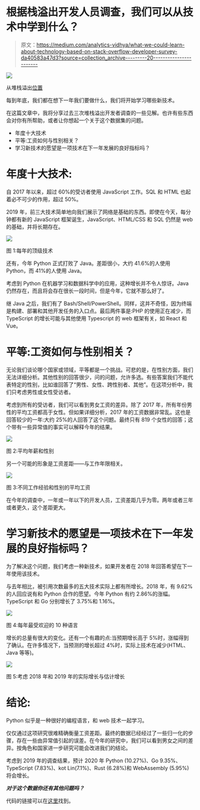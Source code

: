 # 根据栈溢出开发人员调查，我们可以从技术中学到什么？

> 原文：<https://medium.com/analytics-vidhya/what-we-could-learn-about-technology-based-on-stack-overflow-developer-survey-da40583a47d3?source=collection_archive---------20----------------------->

![](img/1205bd2133ab6fbf06fa0aa223f52c55.png)

从堆栈溢出[位置](https://insights.stackoverflow.com/survey/2019)

每到年底，我们都在想下一年我们要做什么，我们将开始学习哪些新技术。

在这篇文章中，我将分享过去三次堆栈溢出开发者调查的一些见解。也许有些东西会对你有所帮助，或者让你想起一个关于这个数据集的问题。

*   年度十大技术
*   平等:工资如何与性别相关？
*   学习新技术的愿望是一项技术在下一年发展的良好指标吗？

# 年度十大技术:

自 2017 年以来，超过 60%的受访者使用 JavaScript 工作。SQL 和 HTML 也起着必不可少的作用，超过 50%。

2019 年，前三大技术简单地向我们展示了网络是基础的东西。即使在今天，每分钟都有新的 JavaScript 框架诞生，JavaScript、HTML/CSS 和 SQL 仍然是 web 的基础，并将长期存在。

![](img/0e0834e01f711208c16134132067af2f.png)

图 1:每年的顶级技术

还有，今年 Python 正式打败了 Java。差距很小，大约 41.6%的人使用 Python，而 41%的人使用 Java。

考虑到 Python 在机器学习和数据科学中的应用，这种增长并不令人惊讶。Java 仍然存在，而且将会存在很长一段时间，但是今年，它就不那么好了。

继 Java 之后，我们有了 Bash/Shell/PowerShell。同样，这并不奇怪，因为终端是构建、部署和其他开发任务的入口点。最后两件事是:PHP 的使用正在减少，而 TypeScript 的增长可能与其他使用 Typescript 的 web 框架有关，如 React 和 Vue。

# 平等:工资如何与性别相关？

无论我们谈论哪个国家或领域，平等都是一个挑战。可悲的是，在性别方面，我们无法详细分析。其他性别的回答很少，问的问题，允许多选。有些答案我们不能代表特定的性别，比如谁回答了“男性、女性、跨性别者、其他”。在这项分析中，我们只考虑男性或女性受访者。

考虑到所有的受访者，我们可以看到男女工资的差异。除了 2017 年，所有年份男性的平均工资都高于女性。但如果详细分析，2017 年的工资数据非常乱。这也是回答较少的一年:大约 25%的人回答了这个问题。最终只有 819 个女性的回答；这个带有一些异常值的事实可以解释今年的结果。

![](img/83aded326dfd78667332c910963cbd7b.png)

图 2:平均年薪和性别

另一个可能的形象是工资差距——与工作年限相关。

![](img/9c342ff7533b67f376bfc2c9333d0a1b.png)

图 3:不同工作经验和性别的平均工资

在今年的调查中，一年或一年以下的开发人员，工资差距几乎为零。两年或者三年或者更久，这个差距更大。

# 学习新技术的愿望是一项技术在下一年发展的良好指标吗？

为了解决这个问题，我们考虑一种新技术，如果开发者在 2018 年回答希望在下一年使用该技术。

与去年相比，被引用次数最多的五大技术实际上都有所增长。2018 年，有 9.62%的人回应说有和 Python 合作的愿望。今年 Python 有约 2.86%的涨幅。TypeScript 和 Go 分别增长了 3.75%和 1.16%。

![](img/6812d167977cea75bdbb5e88c690badf.png)

图 4:每年最受欢迎的 10 种语言

增长的总量有很大的变化。还有一个有趣的点:当预期增长高于 5%时，涨幅得到了确认。在许多情况下，当预测的增长超过 4%时，实际上技术在减少(HTML、Java 等等)。

![](img/341fbc9638761f0d42803dfe16583e84.png)

图 5:考虑 2018 年和 2019 年的实际增长与估计增长

# 结论:

Python 似乎是一种很好的编程语言，和 web 技术一起学习。

仅仅通过这项研究很难精确衡量工资差距。最终的数据已经经过了一些归一化的步骤，存在一些由异常值引起的误差。在今年的研究中，我们可以看到男女之间的差异。按角色和国家进一步研究可能会改进我们的结论。

考虑到 2019 年的调查结果，预计 2020 年 Python (10.27%)、Go 9.35%、TypeScript (7.83%)、kot Lin(7.1%)、Rust (6.28%)和 WebAssembly (5.95%)将会增长。

***对于这个数据你还有其他问题吗？***

代码的链接可以在[这里](https://github.com/brunowdev/stackoverflow)找到。